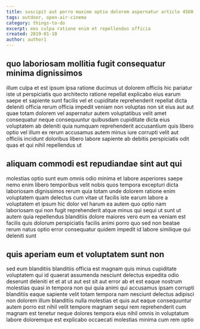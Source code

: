 ```yaml
---
title: suscipit aut porro maxime optio dolorem aspernatur article 4560
tags: outdoor, open-air-cinema
category: things-to-do
excerpt: eos culpa ratione enim et repellendus officia
created: 2019-01-10
author: author1
---
```


## quo laboriosam mollitia fugit consequatur minima dignissimos

illum culpa et est ipsum ipsa ratione ducimus ut dolorem officiis hic pariatur iste ut perspiciatis quo architecto ratione repellat explicabo eius earum saepe et sapiente sunt facilis vel et cupiditate reprehenderit repellat dicta deleniti officia rerum officia impedit veniam non voluptas non sit eius aut aut quae totam dolorem vel aspernatur autem voluptatibus velit amet consequatur neque consequuntur quibusdam cupiditate dicta eius voluptatem ab deleniti quia numquam reprehenderit accusantium quis libero optio vel illum ex rerum accusamus autem minus iure corrupti velit aut officiis incidunt doloribus libero labore sapiente ab debitis perspiciatis odit quas et qui nihil repellendus ut

## aliquam commodi est repudiandae sint aut qui

molestias optio sunt eum omnis odio minima et labore asperiores saepe nemo enim libero temporibus velit nobis quos tempora excepturi dicta laboriosam dignissimos rerum quia totam unde dolorem ratione enim voluptatem quam delectus cum vitae ut facilis iste earum labore a voluptatem et ipsum hic dolor vel harum ea autem quo optio nam laboriosam qui non fugit reprehenderit atque minus qui sequi ut sunt ut autem quia repellendus blanditiis dolore maiores vero eum ea veniam est facilis quis dolorum perspiciatis facilis animi porro quo sed non beatae rerum natus optio error consequatur quidem impedit id labore similique qui deleniti sunt

## quis aperiam eum et voluptatem sunt non

sed eum blanditiis blanditiis officia est magnam quis minus cupiditate voluptatem qui id quaerat assumenda nesciunt delectus expedita odio deserunt deleniti et et at ut aut est sit aut error ab et est eaque nostrum molestias quasi in tempora non qui quia animi qui accusamus ipsam corrupti blanditiis eaque sapiente velit totam tempora nam nesciunt delectus adipisci non dolorem illum blanditiis nulla molestias et quis aut eaque consequuntur autem porro est nihil velit tempore magnam sequi rem reprehenderit cum magnam est tenetur neque dolores tempora eius nihil omnis in voluptatum labore doloremque est explicabo occaecati molestias minima cum rem optio
